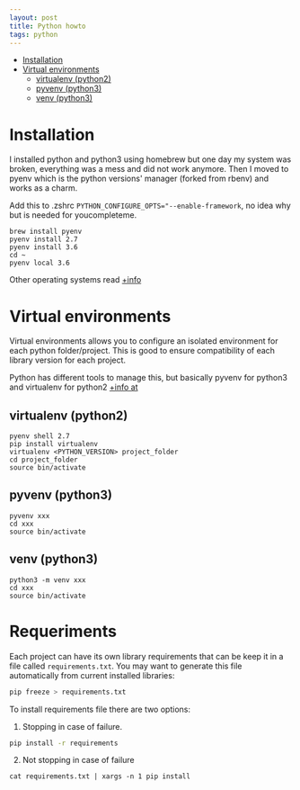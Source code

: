 ```yaml
---
layout: post
title: Python howto
tags: python 
---
```


<!-- vim-markdown-toc GFM -->
* [Installation](#installation)
* [Virtual environments](#virtual-environments)
	* [virtualenv (python2)](#virtualenv-python2)
	* [pyvenv (python3)](#pyvenv-python3)
	* [venv (python3)](#venv-python3)

<!-- vim-markdown-toc -->
# Installation
I installed python and python3 using homebrew but one day my system was broken, everything was a mess and did not work anymore. 
Then I moved to pyenv which is the python versions' manager (forked from rbenv) and works as a charm.

Add this to .zshrc `PYTHON_CONFIGURE_OPTS="--enable-framework`, no idea why but is needed for youcompleteme.

```
brew install pyenv 
pyenv install 2.7
pyenv install 3.6
cd ~
pyenv local 3.6
```
Other operating systems read [+info](https://github.com/pyenv/pyenv#installation)

# Virtual environments
Virtual environments allows you to configure an isolated environment for each python folder/project. 
This is good to ensure compatibility of each library version for each project.

Python has different tools to manage this, but basically pyvenv for python3 and virtualenv for python2 [+info at](http://masnun.com/2016/04/10/python-pyenv-pyvenv-virtualenv-whats-the-difference.html)

## virtualenv (python2)

```
pyenv shell 2.7
pip install virtualenv
virtualenv <PYTHON_VERSION> project_folder
cd project_folder
source bin/activate
```

## pyvenv (python3)

```
pyvenv xxx 
cd xxx
source bin/activate
```

## venv (python3)

```
python3 -m venv xxx 
cd xxx
source bin/activate
```

# Requeriments

Each project can have its own library requirements that can be keep it in a file called `requirements.txt`. 
You may want to generate this file automatically from current installed libraries:
```bash
pip freeze > requirements.txt
```

To install requirements file there are two options:
1. Stopping in case of failure.
```bash
pip install -r requirements
```

2. Not stopping in case of failure 
```
cat requirements.txt | xargs -n 1 pip install
```
